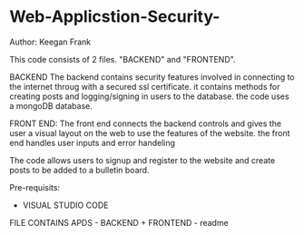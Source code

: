 # Web-Applicstion-Security-
Author: Keegan Frank 

This code consists of 2 files. "BACKEND" and "FRONTEND". 

BACKEND
The backend contains security features involved in connecting to the internet throug with a secured ssl certificate. 
it contains methods for creating posts and logging/signing in users to the database. 
the code uses a mongoDB database. 

FRONT END:
The front end connects the backend controls and gives the user a visual layout on the web to use the features of the website. 
the front end handles user inputs and error handeling

The code allows users to signup and register to the website and create posts to be added to a bulletin board. 

Pre-requisits:

- VISUAL STUDIO CODE

FILE CONTAINS 
APDS - BACKEND + FRONTEND - readme

